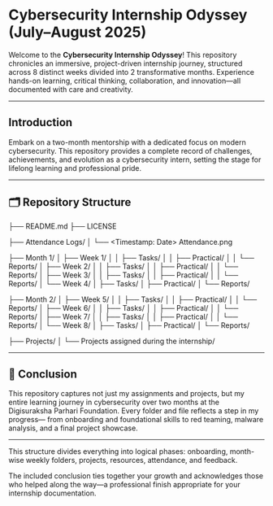 # Cybersecurity Internship Odyssey (July–August 2025)

Welcome to the **Cybersecurity Internship Odyssey**! This repository chronicles an immersive, project-driven internship journey, structured across 8 distinct weeks divided into 2 transformative months. Experience hands-on learning, critical thinking, collaboration, and innovation—all documented with care and creativity.

---

## Introduction

Embark on a two-month mentorship with a dedicated focus on modern cybersecurity. This repository provides a complete record of challenges, achievements, and evolution as a cybersecurity intern, setting the stage for lifelong learning and professional pride.

---

## 🗂️ Repository Structure
├── README.md
├── LICENSE

├── Attendance Logs/
│   └── <Timestamp: Date> Attendance.png

├── Month 1/
│   ├── Week 1/
│   │   ├── Tasks/
│   │   ├── Practical/
│   │   └── Reports/
│   ├── Week 2/
│   │   ├── Tasks/
│   │   ├── Practical/
│   │   └── Reports/
│   ├── Week 3/
│   │   ├── Tasks/
│   │   ├── Practical/
│   │   └── Reports/
│   └── Week 4/
│       ├── Tasks/
│       ├── Practical/
│       └── Reports/

├── Month 2/
│   ├── Week 5/
│   │   ├── Tasks/
│   │   ├── Practical/
│   │   └── Reports/
│   ├── Week 6/
│   │   ├── Tasks/
│   │   ├── Practical/
│   │   └── Reports/
│   ├── Week 7/
│   │   ├── Tasks/
│   │   ├── Practical/
│   │   └── Reports/
│   └── Week 8/
│       ├── Tasks/
│       ├── Practical/
│       └── Reports/

├── Projects/
│   └── Projects assigned during the internship/

---

## 🌟 Conclusion

This repository captures not just my assignments and projects, but my entire learning journey in cybersecurity over two months at the Digisuraksha Parhari Foundation. Every folder and file reflects a step in my progress— from onboarding and foundational skills to red teaming, malware analysis, and a final project showcase.


---
This structure divides everything into logical phases: onboarding, month-wise weekly folders, projects, resources, attendance, and feedback.

The included conclusion ties together your growth and acknowledges those who helped along the way—a professional finish appropriate for your internship documentation.
